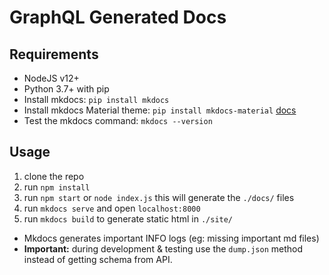 # GraphQL Generated Docs

## Requirements

 - NodeJS v12+
 - Python 3.7+ with pip
 - Install mkdocs: `pip install mkdocs`
 - Install mkdocs Material theme: `pip install mkdocs-material` [docs](https://squidfunk.github.io/mkdocs-material/customization/)
 - Test the mkdocs command: `mkdocs --version`

## Usage

  1. clone the repo
  2. run `npm install`
  3. run `npm start` or `node index.js` this will generate the `./docs/` files
  4. run `mkdocs serve` and open `localhost:8000`
  5. run `mkdocs build` to generate static html in `./site/`
  
 * Mkdocs generates important INFO logs (eg: missing important md files)
 * **Important:** during development & testing use the `dump.json` method instead of getting schema from API.

